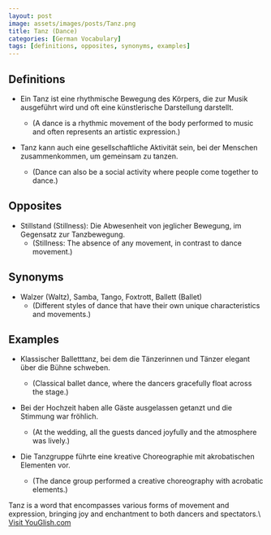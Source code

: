 ```yaml
---
layout: post
image: assets/images/posts/Tanz.png
title: Tanz (Dance)
categories: [German Vocabulary]
tags: [definitions, opposites, synonyms, examples]
---
```


## Definitions

- Ein Tanz ist eine rhythmische Bewegung des Körpers, die zur Musik ausgeführt wird und oft eine künstlerische Darstellung darstellt.
    - (A dance is a rhythmic movement of the body performed to music and often represents an artistic expression.)

- Tanz kann auch eine gesellschaftliche Aktivität sein, bei der Menschen zusammenkommen, um gemeinsam zu tanzen.
    - (Dance can also be a social activity where people come together to dance.)

## Opposites

- Stillstand (Stillness): Die Abwesenheit von jeglicher Bewegung, im Gegensatz zur Tanzbewegung.
    - (Stillness: The absence of any movement, in contrast to dance movement.)

## Synonyms

- Walzer (Waltz), Samba, Tango, Foxtrott, Ballett (Ballet)
    - (Different styles of dance that have their own unique characteristics and movements.)

## Examples

- Klassischer Balletttanz, bei dem die Tänzerinnen und Tänzer elegant über die Bühne schweben.
    - (Classical ballet dance, where the dancers gracefully float across the stage.)

- Bei der Hochzeit haben alle Gäste ausgelassen getanzt und die Stimmung war fröhlich.
    - (At the wedding, all the guests danced joyfully and the atmosphere was lively.)

- Die Tanzgruppe führte eine kreative Choreographie mit akrobatischen Elementen vor.
    - (The dance group performed a creative choreography with acrobatic elements.)

Tanz is a word that encompasses various forms of movement and expression, bringing joy and enchantment to both dancers and spectators.\ <a id="yg-widget-0" class="youglish-widget" data-query="Tanz" data-lang="german" data-components="8412" data-auto-start="0" data-bkg-color="theme_light" data-title="How%20to%20pronounce%20Tanz%20in%20German"  rel="nofollow" href="https://youglish.com">Visit YouGlish.com</a><script async src="https://youglish.com/public/emb/widget.js" charset="utf-8"></script>